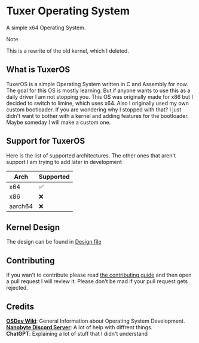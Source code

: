 # Tuxer Operating System
A simple x64 Operating System.

> [!NOTE]
> This is a rewrite of the old kernel,
> which I deleted.

## What is TuxerOS
TuxerOS is a simple Operating System written in C and Assembly for now. The goal for this OS is 
mostly learning. But if anyone wants to use this as a daily driver I am not stopping you. This 
OS was originally made for x86 but I decided to switch to limine, which uses x64. Also I originally
used my own custom bootloader. If you are wondering why I stopped with that? I just didn't want to
bother with a kernel and adding features for the bootloader. Maybe someday I will make a custom
one.

## Support for TuxerOS
Here is the list of supported architectures. The other ones that aren't support I am trying to add
later in development

| Arch | Supported |
|------|-----------|
|x64|✅|
|x86|❌ |
|aarch64|❌ |

## Kernel Design
The design can be found in [Design file](docs/DESIGN.md)

## Contributing
If you wan't to contribute please read [the contributing guide](docs/CONTRIBUTING.md) and then open a
pull request I will review it. Please don't be mad if your pull request gets rejected.

## Credits
<b>[OSDev Wiki](https://wiki.osdev.org/)</b>: General Information about Operating System Development.</br>
<b>[Nanobyte Discord Server](https://discord.gg/RgHc5XrCEw)</b>: A lot of help with diffrent things. </br>
<b>ChatGPT</b>: Explaining a lot of stuff that I didn't understand



